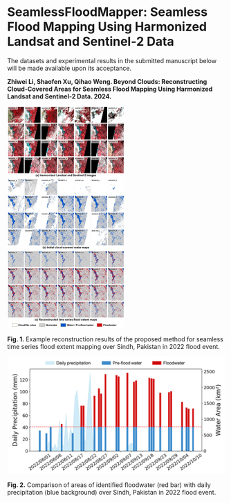 # SeamlessFloodMapper: Seamless Flood Mapping Using Harmonized Landsat and Sentinel-2 Data
The datasets and experimental results in the submitted manuscript below will be made available upon its acceptance.

**Zhiwei Li, Shaofen Xu, Qihao Weng. Beyond Clouds: Reconstructing Cloud-Covered Areas for Seamless Flood Mapping Using Harmonized Landsat and Sentinel-2 Data. 2024.** 

<img src="https://raw.githubusercontent.com/dr-lizhiwei/SeamlessFloodMapper/main/imgs/Pakistan_2022_flood.png" style="zoom:50%;" />

**Fig. 1.** Example reconstruction results of the proposed method for seamless time series flood extent mapping over Sindh, Pakistan in 2022 flood event.

<img src="https://raw.githubusercontent.com/dr-lizhiwei/SeamlessFloodMapper/main/imgs/floodwater%26daily%20precipitation.png" style="zoom:50%;" />

**Fig. 2.** Comparison of areas of identified floodwater (red bar) with daily precipitation (blue background) over Sindh, Pakistan in 2022 flood event.
